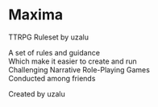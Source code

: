 # Maxima
TTRPG Ruleset by uzalu

A set of rules and guidance  
Which make it easier to create and run  
Challenging Narrative Role-Playing Games  
Conducted among friends  

Created by uzalu

